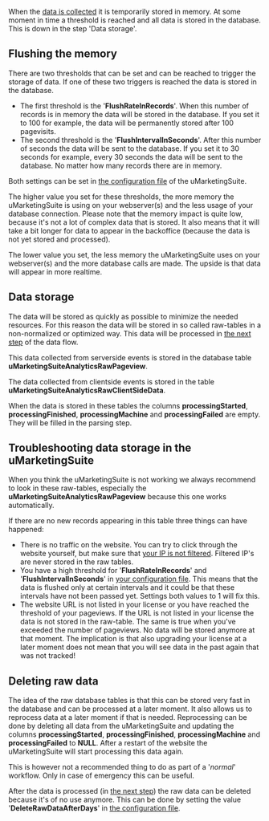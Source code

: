 When the [data is collected](/the-umarketingsuite-broad-overview/dataflow-pipeline/data-collection/) it is temporarily stored in memory. At some moment in time a threshold is reached and all data is stored in the database. This is down in the step 'Data storage'.

## Flushing the memory

There are two thresholds that can be set and can be reached to trigger the storage of data. If one of these two triggers is reached the data is stored in the database.

- The first threshold is the '**FlushRateInRecords**'. When this number of records is in memory the data will be stored in the database. If you set it to 100 for example, the data will be permanently stored after 100 pagevisits.
- The second threshold is the '**FlushIntervalInSeconds**'. After this number of seconds the data will be sent to the database. If you set it to 30 seconds for example, every 30 seconds the data will be sent to the database. No matter how many records there are in memory.

Both settings can be set in [the configuration file](/installing-umarketingsuite/configuration-options-1-x/) of the uMarketingSuite.

The higher value you set for these thresholds, the more memory the uMarketingSuite is using on your webserver(s) and the less usage of your database connection. Please note that the memory impact is quite low, because it's not a lot of complex data that is stored. It also means that it will take a bit longer for data to appear in the backoffice (because the data is not yet stored and processed).

The lower value you set, the less memory the uMarketingSuite uses on your webserver(s) and the more database calls are made. The upside is that data will appear in more realtime.

## Data storage

The data will be stored as quickly as possible to minimize the needed resources. For this reason the data will be stored in so called raw-tables in a non-normalized or optimized way. This data will be processed in [the next step](/the-umarketingsuite-broad-overview/dataflow-pipeline/data-parsing/) of the data flow.

This data collected from serverside events is stored in the database table **uMarketingSuiteAnalyticsRawPageview**.

The data collected from clientside events is stored in the table **uMarketingSuiteAnalyticsRawClientSideData**.

When the data is stored in these tables the columns **processingStarted**, **processingFinished**, **processingMachine** and **processingFailed** are empty. They will be filled in the parsing step.

## Troubleshooting data storage in the uMarketingSuite

When you think the uMarketingSuite is not working we always recommend to look in these raw-tables, especially the **uMarketingSuiteAnalyticsRawPageview** because this one works automatically.

If there are no new records appearing in this table three things can have happened:

- There is no traffic on the website. You can try to click through the website yourself, but make sure that [your IP is not filtered](/installing-umarketingsuite/settings-section/ip-filtering/). Filtered IP's are never stored in the raw tables.
- You have a high threshold for '**FlushRateInRecords**' and '**FlushIntervalInSeconds**' in [your configuration file](/installing-umarketingsuite/configuration-options-1-x/). This means that the data is flushed only at certain intervals and it could be that these intervals have not been passed yet. Settings both values to 1 will fix this.
- The website URL is not listed in your license or you have reached the threshold of your pageviews. If the URL is not listed in your license the data is not stored in the raw-table. The same is true when you've exceeded the number of pageviews. No data will be stored anymore at that moment. The implication is that also upgrading your license at a later moment does not mean that you will see data in the past again that was not tracked!

## Deleting raw data

The idea of the raw database tables is that this can be stored very fast in the database and can be processed at a later moment. It also allows us to reprocess data at a later moment if that is needed. Reprocessing can be done by deleting all data from the uMarketingSuite and updating the columns **processingStarted**, **processingFinished**, **processingMachine** and **processingFailed** to **NULL**. After a restart of the website the uMarketingSuite will start processing this data again.

This is however not a recommended thing to do as part of a '*normal*' workflow. Only in case of emergency this can be useful.

After the data is processed (in [the next step](/the-umarketingsuite-broad-overview/dataflow-pipeline/data-parsing/)) the raw data can be deleted because it's of no use anymore. This can be done by setting the value '**DeleteRawDataAfterDays**' in [the configuration file](/installing-umarketingsuite/configuration-options-1-x/).